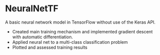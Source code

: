 # NeuralNetTF

A basic neural network model in TensorFlow without use of the Keras API.

* Created main training mechanism and implemented gradient descent with automatic differentiation.
* Applied neural net to a multi-class classification problem
* Plotted and assessed training results
